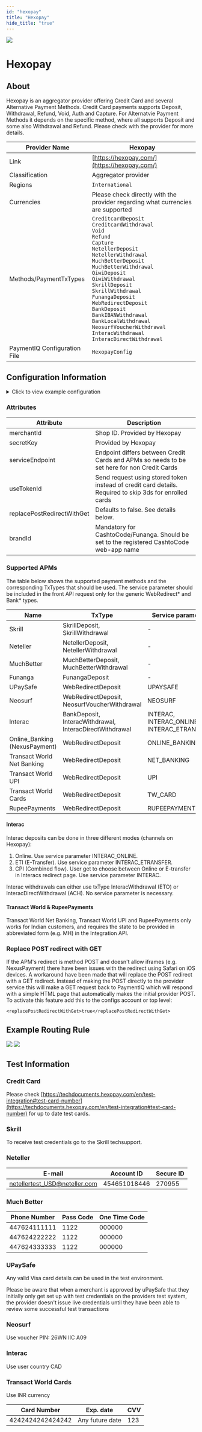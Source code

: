 ```yaml
--- 
id: "hexopay" 
title: "Hexopay"
hide_title: "true"
---
```

 
![](/img/providers/logos/hexopay.png)

# Hexopay

## About
Hexopay is an aggregator provider offering Credit Card and several Alternative Payment Methods. Credit Card payments supports Deposit, Withdrawal, Refund, Void, Auth and Capture. For Alternatvie Payment Methods it depends on the specific method, where all supports Deposit and some also Withdrawal and Refund. Please check with the provider for more details.

| Provider Name                | Hexopay                                                                                                                                                                                                                                                                                                                                                                                                                                                                                              |
|------------------------------|------------------------------------------------------------------------------------------------------------------------------------------------------------------------------------------------------------------------------------------------------------------------------------------------------------------------------------------------------------------------------------------------------------------------------------------------------------------------------------------------------|
| Link                         | [https://hexopay.com/](https://hexopay.com/)                                                                                                                                                                                                                                                                                                                                                                                                                                                         |
| Classification               | Aggregator provider                                                                                                                                                                                                                                                                                                                                                                                                                                                                                  |
| Regions                      | `International`                                                                                                                                                                                                                                                                                                                                                                                                                                                                                      |
| Currencies                   | Please check directly with the provider regarding what currencies are supported                                                                                                                                                                                                                                                                                                                                                                                                                      |
| Methods/PaymentTxTypes       | `CreditcardDeposit`<br/> `CreditcardWithdrawal`<br/> `Void`<br/> `Refund`<br/> `Capture`<br/> `NetellerDeposit`<br/> `NetellerWithdrawal`<br/> `MuchBetterDeposit`<br/> `MuchBetterWithdrawal`<br/> `QiwiDeposit`<br/> `QiwiWithdrawal`<br/> `SkrillDeposit`<br/> `SkrillWithdrawal`<br/> `FunangaDeposit`<br/> `WebRedirectDeposit`<br/> `BankDeposit`<br/> `BankIBANWithdrawal`<br/> `BankLocalWithdrawal`<br/> `NeosurfVoucherWithdrawal`<br/> `InteracWithdrawal`<br/> `InteracDirectWithdrawal` |
| PaymentIQ Configuration File | `HexopayConfig`                                                                                                                                                                                                                                                                                                                                                                                                                                                                                      |


## Configuration Information

<details>
<summary>Click to view example configuration</summary>
<br/>

```xml
<com.devcode.paymentiq.integration.hexopay.HexopayConfig>
  <enabled>true</enabled>
  <useViqProxy>true</useViqProxy>
  <accounts>
    <entry>
      <string>apm</string>
      <account>
        <merchantId>????</merchantId>
        <secretKey>???????</secretKey>
        <supportedCurrencies>INR|USD|EUR|SEK</supportedCurrencies>
        <serviceEndpoint>https://api.hexopay.com</serviceEndpoint>
      </account>
    </entry>
    <entry>
      <string>n3ds</string>
      <account>
        <merchantId>????</merchantId>
        <secretKey>???????</secretKey>
        <authType>AUTH_CAPTURE</authType>
        <use3Dsecure>false</use3Dsecure>
        <supportedCurrencies>USD|EUR|SEK</supportedCurrencies>
        <useTokenId>true</useTokenId>
      </account>
    </entry>
    <entry>
      <string>3ds</string>
      <account>
        <merchantId>????</merchantId>
        <secretKey>???????</secretKey>
        <authType>AUTH_CAPTURE</authType>
        <use3Dsecure>true</use3Dsecure>
        <supportedCurrencies>USD|EUR|SEK</supportedCurrencies>
        <useTokenId>true</useTokenId>
      </account>
    </entry>
  </accounts>
</com.devcode.paymentiq.integration.hexopay.HexopayConfig>

```
</details>

### Attributes

| Attribute                  | Description                                                                                             |
|----------------------------|---------------------------------------------------------------------------------------------------------|
| merchantId                 | Shop ID. Provided by Hexopay                                                                            |
| secretKey                  | Provided by Hexopay                                                                                     |
| serviceEndpoint            | Endpoint differs between Credit Cards and APMs so needs to be set here for non Credit Cards             |
| useTokenId                 | Send request using stored token instead of credit card details. Required to skip 3ds for enrolled cards |
| replacePostRedirectWithGet | Defaults to false. See details below.                                                                   |
| brandId                    | Mandatory for CashtoCode/Funanga. Should be set to the registered CashtoCode web-app name               |

### Supported APMs
The table below shows the supported payment methods and the corresponding TxTypes that should be used. The service parameter should be included in the front API request only for the generic WebRedirect\* and Bank\* types.

| Name                          | TxType                                                  | Service parameter                          |
|-------------------------------|---------------------------------------------------------|--------------------------------------------|
| Skrill                        | SkrillDeposit, SkrillWithdrawal                         | -                                          |
| Neteller                      | NetellerDeposit, NetellerWithdrawal                     | -                                          |
| MuchBetter                    | MuchBetterDeposit, MuchBetterWithdrawal                 | -                                          |
| Funanga                       | FunangaDeposit                                          | -                                          |
| UPaySafe                      | WebRedirectDeposit                                      | UPAYSAFE                                   |
| Neosurf                       | WebRedirectDeposit, NeosurfVoucherWithdrawal            | NEOSURF                                    |
| Interac                       | BankDeposit, InteracWithdrawal, InteracDirectWithdrawal | INTERAC, INTERAC_ONLINE, INTERAC_ETRANSFER |
| Online_Banking (NexusPayment) | WebRedirectDeposit                                      | ONLINE_BANKING                             |
| Transact World Net Banking    | WebRedirectDeposit                                      | NET_BANKING                                |
| Transact World UPI            | WebRedirectDeposit                                      | UPI                                        |
| Transact World Cards          | WebRedirectDeposit                                      | TW_CARD                                    |
| RupeePayments                 | WebRedirectDeposit                                      | RUPEEPAYMENTS                              |

#### Interac
Interac deposits can be done in three different modes (channels on Hexopay):
1. Online. Use service parameter INTERAC_ONLINE.
2. ETI (E-Transfer). Use service parameter INTERAC_ETRANSFER.
3. CPI (Combined flow). User get to choose between Online or E-transfer in Interacs redirect page. Use service parameter INTERAC.

Interac withdrawals can either use txType InteracWithdrawal (ETO) or InteracDirectWithdrawal (ACH). No service parameter is necessary.

#### Transact World & RupeePayments
Transact World Net Banking, Transact World UPI and RupeePayments only works for Indian customers, and requires the state to be provided in abbreviated form (e.g. MH) in the Integration API.

### Replace POST redirect with GET
If the APM's redirect is method POST and doesn't allow iframes (e.g. NexusPayment) there have been issues with the redirect using Safari on iOS devices. A workaround have been made that will replace the POST redirect with a GET redirect. Instead of making the POST directly to the provider service this will make a GET request back to PaymentIQ which will respond with a simple HTML page that automatically makes the initial provider POST. To activate this feature add this to the configs account or top level:

`<replacePostRedirectWithGet>true</replacePostRedirectWithGet>`

## Example Routing Rule
![](/img/providers/routing/hexopay.png)
![](/img/providers/routing/hexopay-muchbetter.png)

## Test Information

### Credit Card

Please check [https://techdocuments.hexopay.com/en/test-integration#test-card-number](https://techdocuments.hexopay.com/en/test-integration#test-card-number) for up to date test cards.

### Skrill
To receive test credentials go to the Skrill techsupport.

### Neteller
| E-mail                        | Account ID   | Secure ID |
|-------------------------------|--------------|-----------|
| netellertest_USD@neteller.com | 454651018446 | 270955    |

### Much Better
| Phone Number | Pass Code | One Time Code |
|--------------|-----------|---------------|
| 447624111111 | 1122      | 000000        |
| 447624222222 | 1122      | 000000        |
| 447624333333 | 1122      | 000000        |

### UPaySafe
Any valid Visa card details can be used in the test environment.

Please be aware that when a merchant is approved by uPaySafe that they initially only get set up with test credentials on the providers test system, the provider doesn't issue live credentials until they have been able to review some successful test transactions

### Neosurf
Use voucher PIN: 26WN IIC A09

### Interac
Use user country CAD

### Transact World Cards

Use INR currency

| Card Number      | Exp. date       | CVV |
|------------------|-----------------|-----|
| 4242424242424242 | Any future date | 123 |

